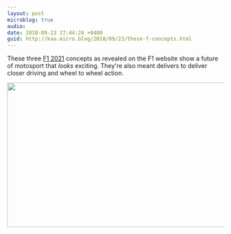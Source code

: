 ```yaml
---
layout: post
microblog: true
audio: 
date: 2018-09-23 17:44:24 +0400
guid: http://kaa.micro.blog/2018/09/23/these-f-concepts.html
---
```

These three [F1 2021](http://f1.com/2021) concepts as revealed on the F1 website show a future of motosport that _looks_ exciting. They're also meant delivers to deliver closer driving and wheel to wheel action.

<img src="http://micro.kaa.bz/uploads/2018/3333774548.jpg" width="600" height="337" />
